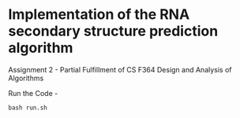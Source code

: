 # Implementation of the RNA secondary structure prediction algorithm
Assignment 2 - Partial Fulfillment of CS F364 Design and Analysis of Algorithms

Run the Code - 
```
bash run.sh
```

